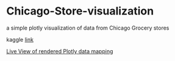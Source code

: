 # Chicago-Store-visualization
a simple plotly visualization of data from Chicago Grocery stores

kaggle [link](https://www.kaggle.com/chicago/chicago-grocery-stores-2013)

[Live View of rendered Plotly data mapping](https://plot.ly/~Eliascm17/0.embed)
